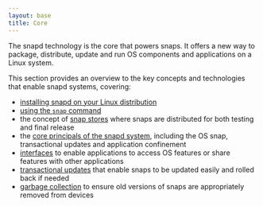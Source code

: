 ```yaml
---
layout: base
title: Core
---
```


The snapd technology is the core that powers snaps. It offers a new way to package, distribute, update and run OS components and applications on a Linux system.

This section provides an overview to the key concepts and technologies that enable snapd systems, covering:

- [installing snapd on your Linux distribution](/core/install)
- [using the `snap` command](/core/usage)
- the concept of [snap stores](/core/store) where snaps are distributed for both testing and final release
- the [core principals of the snapd system](/core/snapd), including the OS snap, transactional updates and application confinement
- [interfaces](/core/interfaces) to enable applications to access OS features or share features with other applications
- [transactional updates](/core/updates) that enable snaps to be updated easily and rolled back if needed
- [garbage collection](/core/versions) to ensure old versions of snaps are appropriately removed from devices